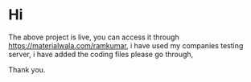 # Hi

The above project is live, you can access it through https://materialwala.com/ramkumar, i have used my companies testing server, i have added the coding files please go through,

Thank you.
